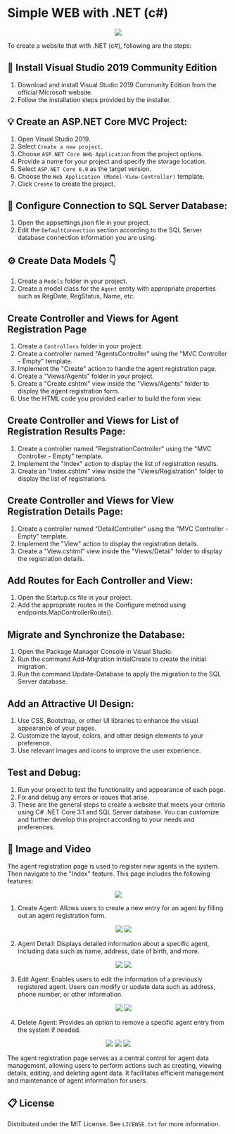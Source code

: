 # Simple WEB with .NET (c#)

 <p align="center">
  <img src="https://github.com/AriWiraSaputra/.netProgram/blob/main/img/index-home.gif" >
 </p>

 To create a website that with .NET (c#), following are the steps:

## 🚩 Install Visual Studio 2019 Community Edition

1. Download and install Visual Studio 2019 Community Edition from the official Microsoft website.
2. Follow the installation steps provided by the installer.

## 💡 Create an ASP.NET Core MVC Project:

1. Open Visual Studio 2019.
2. Select `Create a new project`.
3. Choose `ASP.NET Core Web Application` from the project options.
4. Provide a name for your project and specify the storage location.
5. Select `ASP.NET Core 6.0` as the target version.
6. Choose the `Web Application (Model-View-Controller)` template.
7. Click `Create` to create the project.

## 🔖 Configure Connection to SQL Server Database:

1. Open the appsettings.json file in your project.
2. Edit the `DefaultConnection` section according to the SQL Server database connection information you are using.

## ⚙️ Create Data Models 👇

1. Create a `Models` folder in your project.
2. Create a model class for the `Agent` entity with appropriate properties such as RegDate, RegStatus, Name, etc.

## Create Controller and Views for Agent Registration Page

1. Create a `Controllers` folder in your project.
2. Create a controller named "AgentsController" using the "MVC Controller - Empty" template.
3. Implement the "Create" action to handle the agent registration page.
4. Create a "Views/Agents" folder in your project.
5. Create a "Create.cshtml" view inside the "Views/Agents" folder to display the agent registration form.
6. Use the HTML code you provided earlier to build the form view.

## Create Controller and Views for List of Registration Results Page:

1. Create a controller named "RegistrationController" using the "MVC Controller - Empty" template.
2. Implement the "Index" action to display the list of registration results.
3. Create an "Index.cshtml" view inside the "Views/Registration" folder to display the list of registrations.

## Create Controller and Views for View Registration Details Page:

1. Create a controller named "DetailController" using the "MVC Controller - Empty" template.
2. Implement the "View" action to display the registration details.
3. Create a "View.cshtml" view inside the "Views/Detail" folder to display the registration details.

## Add Routes for Each Controller and View:

1. Open the Startup.cs file in your project.
2. Add the appropriate routes in the Configure method using endpoints.MapControllerRoute().


## Migrate and Synchronize the Database:

1. Open the Package Manager Console in Visual Studio.
2. Run the command Add-Migration InitialCreate to create the initial migration.
3. Run the command Update-Database to apply the migration to the SQL Server database.


## Add an Attractive UI Design:

1. Use CSS, Bootstrap, or other UI libraries to enhance the visual appearance of your pages.
2. Customize the layout, colors, and other design elements to your preference.
3. Use relevant images and icons to improve the user experience.


## Test and Debug:

1. Run your project to test the functionality and appearance of each page.
2. Fix and debug any errors or issues that arise.
3. These are the general steps to create a website that meets your criteria using C# .NET Core 3.1 and SQL Server database. You can customize and further develop this project according to your needs and preferences.
    
## 💞 Image and Video 

The agent registration page is used to register new agents in the system. Then navigate to the "Index" feature. This page includes the following features:

  <p align="center">
     <img src="https://github.com/AriWiraSaputra/.netProgram/blob/main/img/Index.png" >
 </p>

 1. Create Agent: Allows users to create a new entry for an agent by filling out an agent registration form.
  
    <p align="center">
     <img src="https://github.com/AriWiraSaputra/.netProgram/blob/main/img/Creat%20agen.png" >
     <img src="https://github.com/AriWiraSaputra/.netProgram/blob/main/img/index-creat.gif">
    </p>
  
 2. Agent Detail: Displays detailed information about a specific agent, including data such as name, address, date of birth, and more.

    <p align="center">
       <img src="https://github.com/AriWiraSaputra/.netProgram/blob/main/img/Details.png" >
       <img src="https://github.com/AriWiraSaputra/.netProgram/blob/main/img/Index%20-%20Detail.gif">
    </p>
 
 3. Edit Agent: Enables users to edit the information of a previously registered agent. Users can modify or update data such as address, phone number, or other information.

    <p align="center">
       <img src="https://github.com/AriWiraSaputra/.netProgram/blob/main/img/edit.png" >
       <img src="https://github.com/AriWiraSaputra/.netProgram/blob/main/img/Index%20-%20edit.gif">
    </p>
 
 4. Delete Agent: Provides an option to remove a specific agent entry from the system if needed.

   <p align="center">
       <img src="https://github.com/AriWiraSaputra/.netProgram/blob/main/img/delete.png" >
       <img src="https://github.com/AriWiraSaputra/.netProgram/blob/main/img/Hasil%20Deleted.png" >
       <img src="https://github.com/AriWiraSaputra/.netProgram/blob/main/img/Index%20-%20delete.gif">
    </p>

The agent registration page serves as a central control for agent data management, allowing users to perform actions such as creating, viewing details, editing, and deleting agent data. It facilitates efficient management and maintenance of agent information for users.


  

<!-- LICENSE -->
## 📋 License

Distributed under the MIT License. See `LICENSE.txt` for more information.






